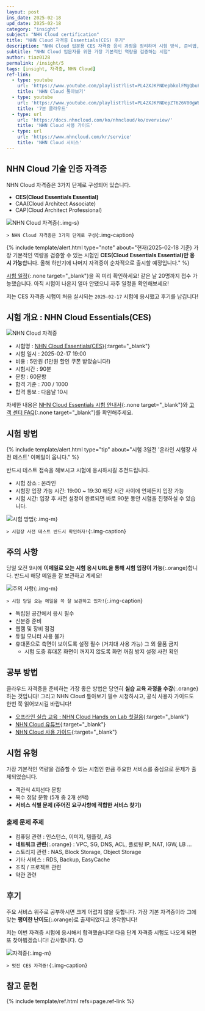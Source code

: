 ```yaml
---
layout: post
ins_date: 2025-02-18
upd_date: 2025-02-18
category: "insight"
subject: "NHN Cloud certification"
title: "NHN Cloud 자격증 Essentials(CES) 후기"
description: "NHN Cloud 입문용 CES 자격증 응시 과정을 정리하며 시험 방식, 준비법, 후기까지 초보자 관점에서 유용한 정보를 제공합니다​."
subtitle: "NHN Cloud 입문자를 위한 가장 기본적인 역량을 검증하는 시험"
author: tiaz0128
permalink: /insight/5
tags: [insight, 자격증, NHN Cloud]
ref-link:
  - type: youtube
    url: 'https://www.youtube.com/playlist?list=PL42XJKPNDepbkolFMgQbuPo9p-meEtEWL'
    title: 'NHN Cloud 톺아보기'
  - type: youtube
    url: 'https://www.youtube.com/playlist?list=PL42XJKPNDepZT626V00gWBs00oHwk9PmY'
    title: '7분 클라우드'
  - type: url
    url: 'https://docs.nhncloud.com/ko/nhncloud/ko/overview/'
    title: 'NHN Cloud 사용 가이드'
  - type: url
    url: 'https://www.nhncloud.com/kr/service'
    title: 'NHN Cloud 서비스'
---
```


## NHN Cloud 기술 인증 자격증

NHN Cloud 자격증은 3가지 단계로 구성되어 있습니다.

- **CES(Cloud Essentials Essential)**
- CAA(Cloud Architect Associate)
- CAP(Cloud Architect Professional)

![NHN Cloud 자격증](/assets/img/content/insight/005/004.webp){:.img-s}

`> NHN Cloud 자격증은 3가지 단계로 구성`{:.img-caption}

{% include template/alert.html
  type="note"
  about="현재(2025-02-18 기준) 가장 기본적인 역량을 검증할 수 있는 시험인 <b>CES(Cloud Essentials Essential)만 응시 가능</b>합니다. 올해 하반기에 나머지 자격증이 순차적으로 출시할 예정입니다."
%}

[시험 일정](https://www.nhncloud.com/kr/edu/certification/date){:.none target="_blank"}을 꼭 미리 확인하세요! 같은 날 20명까지 접수 가능했습니다. 아직 시험이 나온지 얼마 안됐으니 자주 일정을 확인해보세요!

저는 CES 자격증 시험이 처음 실시되는 `2025-02-17` 시험에 응시했고 후기를 남깁니다!

## 시험 개요 : NHN Cloud Essentials(CES)

![NHN Cloud 자격증](/assets/img/content/insight/005/001.webp)

- 시험명 : [NHN Cloud Essentials(CES)](https://www.nhncloud.com/kr/edu/certification/essential){:target="_blank"}
- 시험 일시 : 2025-02-17 19:00
- 비용 : 5만원 (1만원 할인 쿠폰 받았습니다!)
- 시험시간 : 90분
- 문항 : 60문항
- 합격 기준 : 700 / 1000
- 합격 통보 : 다음날 10시

자세한 내용은 [NHN Cloud Essentials 시험 안내서](https://rlutbig4t.toastcdn.net/static/exam-guide/nhn-cloud-certified-exam-guide.pdf){:.none target="_blank"}와 [고객 센터 FAQ](https://www.nhncloud.com/kr/support/faq){:.none target="_blank"}를 확인해주세요.

## 시험 방법

{% include template/alert.html
  type="tip"
  about="시험 3일전 '온라인 시험장 사전 테스트' 이메일이 옵니다."
%}

반드시 테스트 접속을 해보시고 시험에 응시하시길 추천드립니다.

- 시험 장소 : 온라인
- 시험장 입장 가능 시간: 19:00 ~ 19:30 해당 시간 사이에 언제든지 입장 가능
- 시험 시간: 입장 후 사전 설정이 완료되면 바로 90분 동안 시험을 진행하실 수 있습니다.

![시험 방법](/assets/img/content/insight/005/005.webp){:.img-m}

`> 시험장 사전 테스트 반드시 확인하자!`{:.img-caption}

## 주의 사항

당일 오전 9시에 **이메일로 오는 시험 응시 URL을 통해 시험 입장이 가능**{:.orange}합니다. 반드시 해당 메일을 잘 보관하고 계세요!

![주의 사항](/assets/img/content/insight/005/002.webp){:.img-m}

`> 시험 당일 오는 메일을 꼭 잘 보관하고 있자!`{:.img-caption}

- 독립된 공간에서 응시 필수
- 신분증 준비
- 웹캠 및 장비 점검
- 듀얼 모니터 사용 불가
- 휴대폰으로 측면이 보이도록 설정 필수 (거치대 사용 가능) 그 외 물품 금지
  - 시험 도중 휴대폰 화면이 꺼지지 않도록 화면 꺼짐 방지 설정 사전 확인

## 공부 방법

클라우드 자격증을 준비하는 가장 좋은 방법은 당연히 **실습 교육 과정을 수강**{:.orange}하는 것입니다! 그리고 NHN Cloud 톺아보기 필수 시청하시고, 공식 사용자 가이드도 한번 쭉 읽어보시길 바랍니다!

- [오프라인 실습 교육 : NHN Cloud Hands on Lab 첫걸음](https://www.nhncloud.com/kr/edu/attend/detail/e4fea487-05da-4362-bfd2-6fc4151e7b00){:target="_blank"}
- [NHN Cloud 유튜브](https://www.youtube.com/@NHNCloud){:target="_blank"}
- [NHN Cloud 사용 가이드](https://docs.nhncloud.com/ko/nhncloud/ko/overview/){:target="_blank"}

## 시험 유형

가장 기본적인 역량을 검증할 수 있는 시험인 만큼 주요한 서비스를 중심으로 문제가 출제되었습니다.

- 객관식 4지선다 문항
- 복수 정답 문항 (5개 중 2개 선택)
- **서비스 식별 문제 (주어진 요구사항에 적합한 서비스 찾기)**

### 출제 문제 주제

- 컴퓨팅 관련 : 인스턴스, 이미지, 템플릿, AS
- **네트워크 관련**{:.orange} : VPC, SG, DNS, ACL, 플로팅 IP, NAT, IGW, LB ...
- 스토리지 관련 : NAS, Block Storage, Object Storage
- 기타 서비스 : RDS, Backup, EasyCache
- 조직 / 프로젝트 관련
- 약관 관련

## 후기

주요 서비스 위주로 공부하시면 크게 어렵지 않을 듯합니다. 가장 기본 자격증이라 그에 맞는 **평이한 난이도**{:.orange}로 출제되었다고 생각합니다!

저는 이번 자격증 시험에 응시해서 합격했습니다! 다음 단계 자격증 시험도 나오게 되면 또 찾아뵙겠습니다! 감사합니다. 😊

![자격증](/assets/img/content/insight/005/003.webp){:.img-m}

`> 멋진 CES 자격증!`{:.img-caption}

## 참고 문헌

{% include template/ref.html refs=page.ref-link %}
